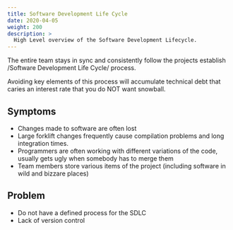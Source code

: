 ```yaml
---
title: Software Development Life Cycle
date: 2020-04-05
weight: 200
description: >
  High Level overview of the Software Development Lifecycle.
---
```


The entire team stays in sync and consistently follow the
projects establish /Software Development Life Cycle/ process.

Avoiding key elements of this process will accumulate technical
debt that caries an interest rate that you do NOT want snowball.

## Symptoms

- Changes made to software are often lost
- Large forklift changes frequently cause compilation problems and
  long integration times.  
- Programmers are often working with different variations of the code,
  usually gets ugly when somebody has to merge them
- Team members store various items of the project (including software
  in wild and bizzare places)

## Problem

- Do not have a defined process for the SDLC
- Lack of version control

